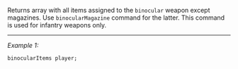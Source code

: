 Returns array with all items assigned to the `binocular` weapon except magazines. Use `binocularMagazine` command for the latter. This command is used for infantry weapons only.


---
*Example 1:*
```sqf
binocularItems player;
```